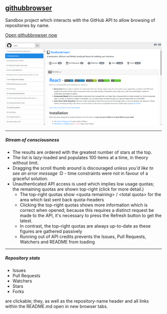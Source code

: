 ## <a href='https://github.com/easyTree/githubbrowser' target='_blank'>githubbrowser</a>

Sandbox project which interacts with the GitHub API to allow browsing of repositories by name.

<a href='https://easytree.github.io/githubbrowser' target='_blank'>Open githubbrowser now</a>

![Screenshot of githubbrowser](docs/githubbrowser_screenshot.png)

---
##### Stream of consciousness
  - The results are ordered with the greatest number of stars at the top.
  - The list is lazy-loaded and populates 100 items at a time, in theory without limit.
  - Dragging the scroll thumb around is discouraged *unless you'd like to see an error message* :D - time constraints were not in favour of a graceful solution.
  - Unauthenticated API access is used which implies low usage quotas; the remaining quotas are shown top-right (click for more detail.)
    - The top-right quotas show &lt;quota remaining&gt; / &lt;total quota&gt; for the area which last sent back quota-headers
    - Clicking the top-right quotas shows more information which is correct when opened; because this requires a distinct request be made to the API, it's necessary to press the Refresh button to get the latest.
    - In contrast, the top-right quotas are always up-to-date as these figures are gathered passively
    - Running out of API credits prevents the Issues, Pull Requests, Watchers and README from loading

---

##### Repository stats
  - Issues
  - Pull Requests
  - Watchers
  - Stars
  - Forks

are clickable; they, as well as the repository-name header and all links within the README.md open in new browser tabs.



